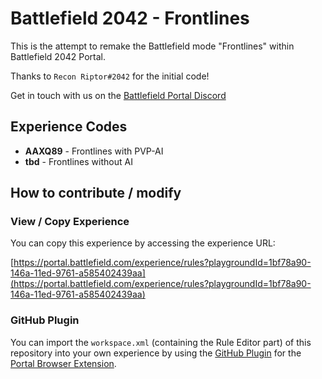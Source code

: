 # Battlefield 2042 - Frontlines
This is the attempt to remake the Battlefield mode "Frontlines" within Battlefield 2042 Portal.

Thanks to `Recon Riptor#2042` for the initial code! 

Get in touch with us on the [Battlefield Portal Discord](https://discord.gg/8un9qY5AvV)

## Experience Codes
- **AAXQ89** - Frontlines with PVP-AI
- **tbd** - Frontlines without AI

## How to contribute / modify
### View / Copy Experience
You can copy this experience by accessing the experience URL:

[https://portal.battlefield.com/experience/rules?playgroundId=1bf78a90-146a-11ed-9761-a585402439aa](https://portal.battlefield.com/experience/rules?playgroundId=1bf78a90-146a-11ed-9761-a585402439aa)

### GitHub Plugin
You can import the `workspace.xml` (containing the Rule Editor part) of this repository into your own experience by using the [GitHub Plugin](https://github.com/RoflKartoffelDE/bf2042-portal-github-plugin) for the [Portal Browser Extension](https://github.com/LennardF1989/BF2042-Portal-Extensions).
